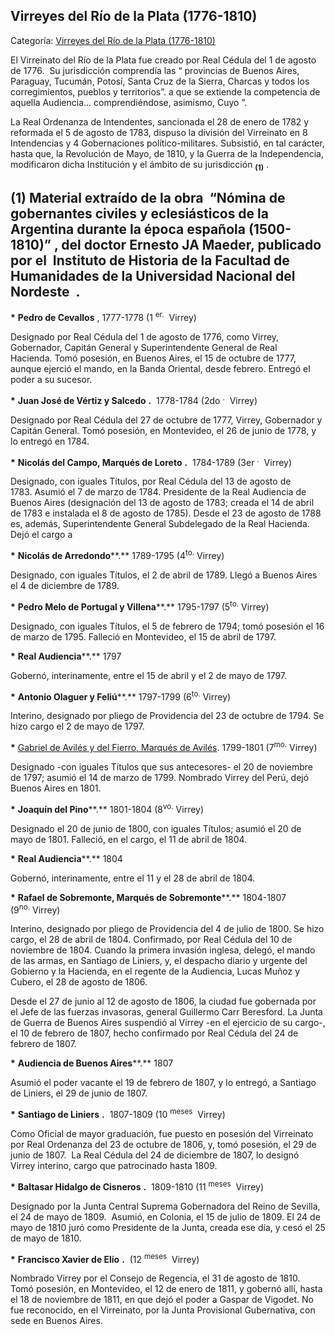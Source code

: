 ## Virreyes del Río de la Plata (1776-1810)

Categoría: [Virreyes del Río de la Plata (1776-1810)](http://descubrircorrientes.com.ar/2012/index.php/1060-cronologias/cronologias-del-periodo-colonial/virreyes-de-la-colonia/virreyes-del-rio-de-la-plata-1776-1810)

El Virreinato del Río de la Plata fue creado por Real Cédula del 1 de agosto de 1776.  Su jurisdicción comprendía las “ provincias de Buenos Aires, Paraguay, Tucumán, Potosí, Santa Cruz de la Sierra, Charcas y todos los corregimientos, pueblos y territorios”. a que se extiende la competencia de aquella Audiencia... comprendiéndose, asimismo, Cuyo ”.

La Real Ordenanza de Intendentes, sancionada el 28 de enero de 1782 y reformada el 5 de agosto de 1783, dispuso la división del Virreinato en 8 Intendencias y 4 Gobernaciones político-militares. Subsistió, en tal carácter, hasta que, la Revolución de Mayo, de 1810, y la Guerra de la Independencia, modificaron dicha Institución y el ámbito de su jurisdicción <sub><strong><span><span>(1)</span></span></strong></sub> .

## **(1)** **Material extraído de la obra**  **“Nómina de gobernantes civiles y eclesiásticos de la Argentina durante la época española (1500-1810)”** **, del doctor Ernesto JA Maeder, publicado por el**  **Instituto de Historia de la Facultad de Humanidades de la Universidad Nacional del Nordeste**  **.**

**\*** **Pedro de Cevallos** , 1777-1778 (1 <sup><span><span> er.</span></span></sup>  Virrey)

Designado por Real Cédula del 1 de agosto de 1776, como Virrey, Gobernador, Capitán General y Superintendente General de Real Hacienda. Tomó posesión, en Buenos Aires, el 15 de octubre de 1777, aunque ejerció el mando, en la Banda Oriental, desde febrero. Entregó el poder a su sucesor.

**\*** **Juan José de Vértiz y Salcedo** **.**  1778-1784 (2do <sup><span><span> .</span></span></sup>  Virrey)

Designado por Real Cédula del 27 de octubre de 1777, Virrey, Gobernador y Capitán General. Tomó posesión, en Montevideo, el 26 de junio de 1778, y lo entregó en 1784.

**\*** **Nicolás del Campo, Marqués de Loreto** **.**  1784-1789 (3er <sup><span><span> .</span></span></sup>  Virrey)

Designado, con iguales Títulos, por Real Cédula del 13 de agosto de 1783. Asumió el 7 de marzo de 1784. Presidente de la Real Audiencia de Buenos Aires (designación del 13 de agosto de 1783; creada el 14 de abril de 1783 e instalada el 8 de agosto de 1785). Desde el 23 de agosto de 1788 es, además, Superintendente General Subdelegado de la Real Hacienda. Dejó el cargo a

**\*** **Nicolás de Arredondo****.** 1789-1795 (4<sup>to.</sup> Virrey)

Designado, con iguales Títulos, el 2 de abril de 1789. Llegó a Buenos Aires el 4 de diciembre de 1789.

**\*** **Pedro Melo de Portugal y Villena****.** 1795-1797 (5<sup>to.</sup> Virrey)

Designado, con iguales Títulos, el 5 de febrero de 1794; tomó posesión el 16 de marzo de 1795. Falleció en Montevideo, el 15 de abril de 1797.

**\*** **Real Audiencia****.** 1797

Gobernó, interinamente, entre el 15 de abril y el 2 de mayo de 1797.

**\*** **Antonio Olaguer y Feliú****.** 1797-1799 (6<sup>to.</sup> Virrey)

Interino, designado por pliego de Providencia del 23 de octubre de 1794. Se hizo cargo el 2 de mayo de 1797.

**\*** [Gabriel de Avilés y del Fierro, Marqués de Avilés](http://descubrircorrientes.com.ar/2012/index.php/1060-cronologias/cronologias-del-periodo-colonial/virreyes-de-la-colonia/index.php?option=com_content&view=category&id=2628&Itemid=519). 1799-1801 (7<sup>mo.</sup> Virrey)

Designado -con iguales Títulos que sus antecesores- el 20 de noviembre de 1797; asumió el 14 de marzo de 1799. Nombrado Virrey del Perú, dejó Buenos Aires en 1801.

**\*** **Joaquín del Pino****.** 1801-1804 (8<sup>vo.</sup> Virrey)

Designado el 20 de junio de 1800, con iguales Títulos; asumió el 20 de mayo de 1801. Falleció, en el cargo, el 11 de abril de 1804.

**\*** **Real Audiencia****.** 1804

Gobernó, interinamente, entre el 11 y el 28 de abril de 1804.

**\*** **Rafael de Sobremonte, Marqués de Sobremonte****.** 1804-1807 (9<sup>no.</sup> Virrey)

Interino, designado por pliego de Providencia del 4 de julio de 1800. Se hizo cargo, el 28 de abril de 1804. Confirmado, por Real Cédula del 10 de noviembre de 1804. Cuando la primera invasión inglesa, delegó, el mando de las armas, en Santiago de Liniers, y, el despacho diario y urgente del Gobierno y la Hacienda, en el regente de la Audiencia, Lucas Muñoz y Cubero, el 28 de agosto de 1806.

Desde el 27 de junio al 12 de agosto de 1806, la ciudad fue gobernada por el Jefe de las fuerzas invasoras, general Guillermo Carr Beresford. La Junta de Guerra de Buenos Aires suspendió al Virrey -en el ejercicio de su cargo-, el 10 de febrero de 1807, hecho confirmado por Real Cédula del 24 de febrero de 1807.

**\*** **Audiencia de Buenos Aires****.** 1807

Asumió el poder vacante el 19 de febrero de 1807, y lo entregó, a Santiago de Liniers, el 29 de junio de 1807.

**\*** **Santiago de Liniers** **.**  1807-1809 (10 <sup><span><span> meses</span></span></sup>  Virrey)

Como Oficial de mayor graduación, fue puesto en posesión del Virreinato por Real Ordenanza del 23 de octubre de 1806, y, tomó posesión, el 29 de junio de 1807.  La Real Cédula del 24 de diciembre de 1807, lo designó Virrey interino, cargo que patrocinado hasta 1809.

**\*** **Baltasar Hidalgo de Cisneros** **.**  1809-1810 (11 <sup><span><span> meses</span></span></sup>  Virrey)

Designado por la Junta Central Suprema Gobernadora del Reino de Sevilla, el 24 de mayo de 1809.  Asumió, en Colonia, el 15 de julio de 1809. El 24 de mayo de 1810 juró como Presidente de la Junta, creada ese día, y cesó el 25 de mayo de 1810.

**\*** **Francisco Xavier de Elío** **.**  (12 <sup><span><span> meses</span></span></sup>  Virrey)

Nombrado Virrey por el Consejo de Regencia, el 31 de agosto de 1810.  Tomó posesión, en Montevideo, el 12 de enero de 1811, y gobernó allí, hasta el 18 de noviembre de 1811, en que dejó el poder a Gaspar de Vigodet. No fue reconocido, en el Virreinato, por la Junta Provisional Gubernativa, con sede en Buenos Aires.